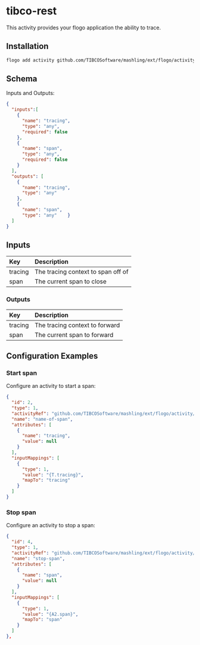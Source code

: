 # tibco-rest
This activity provides your flogo application the ability to trace.


## Installation

```bash
flogo add activity github.com/TIBCOSoftware/mashling/ext/flogo/activity/tracer
```

## Schema
Inputs and Outputs:

```json
{
  "inputs":[
    {
      "name": "tracing",
      "type": "any",
      "required": false
    },
    {
      "name": "span",
      "type": "any",
      "required": false
    }
  ],
  "outputs": [
    {
      "name": "tracing",
      "type": "any"
    },
    {
      "name": "span",
      "type": "any"    }
  ]
}
```
## Inputs
| Key     | Description    |
|:------------|:---------------|
| tracing | The tracing context to span off of |
| span | The current span to close |

### Outputs
| Key    | Description   |
|:-----------|:--------------|
| tracing | The tracing context to forward |
| span | The current span to forward |

## Configuration Examples
### Start span
Configure an activity to start a span:

```json
{
  "id": 2,
  "type": 1,
  "activityRef": "github.com/TIBCOSoftware/mashling/ext/flogo/activity/tracer",
  "name": "name-of-span",
  "attributes": [
    {
      "name": "tracing",
      "value": null
    }
  ],
  "inputMappings": [
    {
      "type": 1,
      "value": "{T.tracing}",
      "mapTo": "tracing"
    }
  ]
}
```

### Stop span
Configure an activity to stop a span:

```json
{
  "id": 4,
  "type": 1,
  "activityRef": "github.com/TIBCOSoftware/mashling/ext/flogo/activity/tracer",
  "name": "stop-span",
  "attributes": [
    {
      "name": "span",
      "value": null
    }
  ],
  "inputMappings": [
    {
      "type": 1,
      "value": "{A2.span}",
      "mapTo": "span"
    }
  ]
},
```
